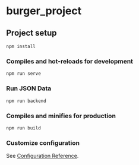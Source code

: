 # burger_project

## Project setup
```
npm install
```

### Compiles and hot-reloads for development
```
npm run serve
```

### Run JSON Data
```
npm run backend
```

### Compiles and minifies for production
```
npm run build
```

### Customize configuration
See [Configuration Reference](https://cli.vuejs.org/config/).
